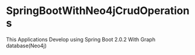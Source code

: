 # SpringBootWithNeo4jCrudOperations
This Applications Develop using Spring Boot 2.0.2 With Graph database(Neo4j)
